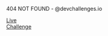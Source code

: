 404 NOT FOUND - @devchallenges.io

[Live](white-shock.surge.sh)\
[Challenge](https://devchallenges.io/challenges/wBunSb7FPrIepJZAg0sY)
